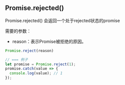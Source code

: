 
## Promise.rejected()
Promise.rejected() 会返回一个处于rejected状态的promise

需要的参数：
* reason：表示Promise被拒绝的原因。
```js
Promise.reject(reason)

// === 例子
let promise = Promise.reject(1);
promise.catch(value => {
  console.log(value); // 1
});
```